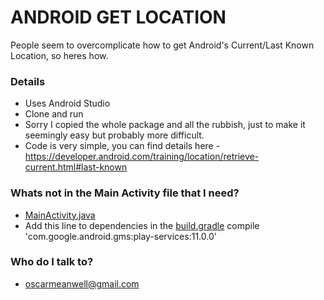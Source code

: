 # ANDROID GET LOCATION #

People seem to overcomplicate how to get Android's Current/Last Known Location, so heres how.

### Details ###

* Uses Android Studio
* Clone and run
* Sorry I copied the whole package and all the rubbish, just to make it seemingly easy but probably more difficult.
* Code is very simple, you can find details here - https://developer.android.com/training/location/retrieve-current.html#last-known

### Whats not in the Main Activity file that I need? ###

* [MainActivity.java](https://github.com/oscarmeanwell/Android-Location/blob/master/mySensors/app/src/main/java/com/example/a40201136/mysensors/MainActivity.java)
* Add this line to dependencies in the [build.gradle](https://github.com/oscarmeanwell/Android-Location/blob/master/mySensors/app/build.gradle#L28) compile 'com.google.android.gms:play-services:11.0.0'

### Who do I talk to? ###

* oscarmeanwell@gmail.com
